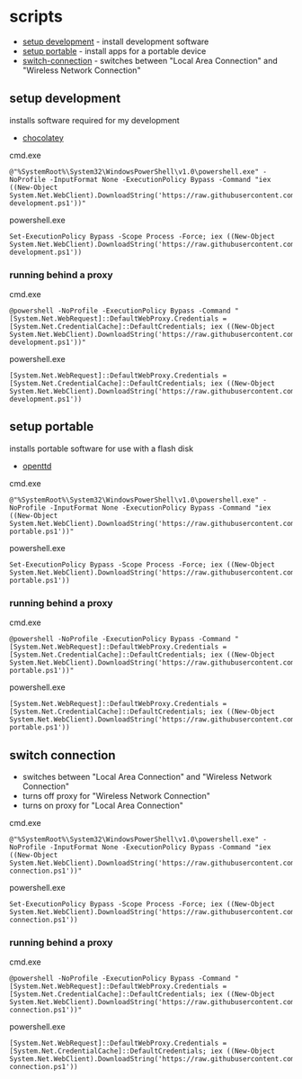 # scripts

-  [setup development](#setup-development) - install development software
-  [setup portable](#setup-portable) - install apps for a portable device
-  [switch-connection](#switch-connection) - switches between "Local Area Connection" and "Wireless Network Connection"

## setup development

installs software required for my development 

- [chocolatey](https://chocolatey.org/)

cmd.exe

	@"%SystemRoot%\System32\WindowsPowerShell\v1.0\powershell.exe" -NoProfile -InputFormat None -ExecutionPolicy Bypass -Command "iex ((New-Object System.Net.WebClient).DownloadString('https://raw.githubusercontent.com/avanderw/scripts/master/setup-development.ps1'))"

powershell.exe

	Set-ExecutionPolicy Bypass -Scope Process -Force; iex ((New-Object System.Net.WebClient).DownloadString('https://raw.githubusercontent.com/avanderw/scripts/master/setup-development.ps1'))

### running behind a proxy

cmd.exe

	@powershell -NoProfile -ExecutionPolicy Bypass -Command "[System.Net.WebRequest]::DefaultWebProxy.Credentials = [System.Net.CredentialCache]::DefaultCredentials; iex ((New-Object System.Net.WebClient).DownloadString('https://raw.githubusercontent.com/avanderw/scripts/master/setup-development.ps1'))"

powershell.exe

	[System.Net.WebRequest]::DefaultWebProxy.Credentials = [System.Net.CredentialCache]::DefaultCredentials; iex ((New-Object System.Net.WebClient).DownloadString('https://raw.githubusercontent.com/avanderw/scripts/master/setup-development.ps1'))

## setup portable

installs portable software for use with a flash disk

- [openttd](https://www.openttd.org/)

cmd.exe

	@"%SystemRoot%\System32\WindowsPowerShell\v1.0\powershell.exe" -NoProfile -InputFormat None -ExecutionPolicy Bypass -Command "iex ((New-Object System.Net.WebClient).DownloadString('https://raw.githubusercontent.com/avanderw/scripts/master/setup-portable.ps1'))"

powershell.exe

	Set-ExecutionPolicy Bypass -Scope Process -Force; iex ((New-Object System.Net.WebClient).DownloadString('https://raw.githubusercontent.com/avanderw/scripts/master/setup-portable.ps1'))

### running behind a proxy

cmd.exe

	@powershell -NoProfile -ExecutionPolicy Bypass -Command "[System.Net.WebRequest]::DefaultWebProxy.Credentials = [System.Net.CredentialCache]::DefaultCredentials; iex ((New-Object System.Net.WebClient).DownloadString('https://raw.githubusercontent.com/avanderw/scripts/master/setup-portable.ps1'))"

powershell.exe

	[System.Net.WebRequest]::DefaultWebProxy.Credentials = [System.Net.CredentialCache]::DefaultCredentials; iex ((New-Object System.Net.WebClient).DownloadString('https://raw.githubusercontent.com/avanderw/scripts/master/setup-portable.ps1'))

## switch connection

- switches between "Local Area Connection" and "Wireless Network Connection"
- turns off proxy for "Wireless Network Connection"
- turns on proxy for "Local Area Connection"

cmd.exe

	@"%SystemRoot%\System32\WindowsPowerShell\v1.0\powershell.exe" -NoProfile -InputFormat None -ExecutionPolicy Bypass -Command "iex ((New-Object System.Net.WebClient).DownloadString('https://raw.githubusercontent.com/avanderw/scripts/master/switch-connection.ps1'))"

powershell.exe

	Set-ExecutionPolicy Bypass -Scope Process -Force; iex ((New-Object System.Net.WebClient).DownloadString('https://raw.githubusercontent.com/avanderw/scripts/master/switch-connection.ps1'))

### running behind a proxy

cmd.exe

	@powershell -NoProfile -ExecutionPolicy Bypass -Command "[System.Net.WebRequest]::DefaultWebProxy.Credentials = [System.Net.CredentialCache]::DefaultCredentials; iex ((New-Object System.Net.WebClient).DownloadString('https://raw.githubusercontent.com/avanderw/scripts/master/switch-connection.ps1'))"

powershell.exe

	[System.Net.WebRequest]::DefaultWebProxy.Credentials = [System.Net.CredentialCache]::DefaultCredentials; iex ((New-Object System.Net.WebClient).DownloadString('https://raw.githubusercontent.com/avanderw/scripts/master/switch-connection.ps1'))